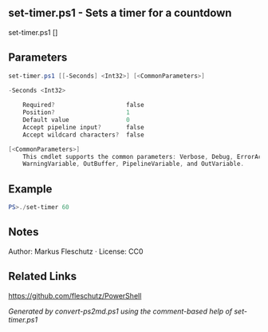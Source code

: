 ## set-timer.ps1 - Sets a timer for a countdown

set-timer.ps1 [<seconds>]

## Parameters
```powershell
set-timer.ps1 [[-Seconds] <Int32>] [<CommonParameters>]

-Seconds <Int32>
    
    Required?                    false
    Position?                    1
    Default value                0
    Accept pipeline input?       false
    Accept wildcard characters?  false

[<CommonParameters>]
    This cmdlet supports the common parameters: Verbose, Debug, ErrorAction, ErrorVariable, WarningAction, 
    WarningVariable, OutBuffer, PipelineVariable, and OutVariable.
```

## Example
```powershell
PS>./set-timer 60
```


## Notes
Author: Markus Fleschutz · License: CC0

## Related Links
https://github.com/fleschutz/PowerShell

*Generated by convert-ps2md.ps1 using the comment-based help of set-timer.ps1*
